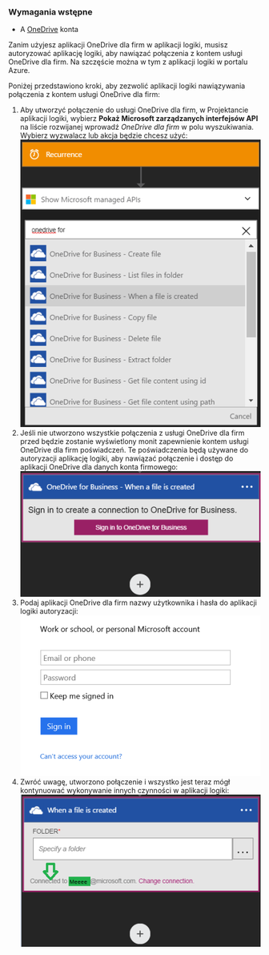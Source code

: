 ### <a name="prerequisites"></a>Wymagania wstępne
* A [OneDrive](http://OneDrive.com) konta 

Zanim użyjesz aplikacji OneDrive dla firm w aplikacji logiki, musisz autoryzować aplikację logiki, aby nawiązać połączenia z kontem usługi OneDrive dla firm. Na szczęście można w tym z aplikacji logiki w portalu Azure. 

Poniżej przedstawiono kroki, aby zezwolić aplikacji logiki nawiązywania połączenia z kontem usługi OneDrive dla firm:

1. Aby utworzyć połączenie do usługi OneDrive dla firm, w Projektancie aplikacji logiki, wybierz **Pokaż Microsoft zarządzanych interfejsów API** na liście rozwijanej wprowadź *OneDrive dla firm* w polu wyszukiwania. Wybierz wyzwalacz lub akcja będzie chcesz użyć:  
   ![](./media/connectors-create-api-onedriveforbusiness/onedriveforbusiness-1.png)
2. Jeśli nie utworzono wszystkie połączenia z usługi OneDrive dla firm przed będzie zostanie wyświetlony monit zapewnienie kontem usługi OneDrive dla firm poświadczeń. Te poświadczenia będą używane do autoryzacji aplikację logiki, aby nawiązać połączenie i dostęp do aplikacji OneDrive dla danych konta firmowego:  
   ![](./media/connectors-create-api-onedriveforbusiness/onedriveforbusiness-2.png)
3. Podaj aplikacji OneDrive dla firm nazwy użytkownika i hasła do aplikacji logiki autoryzacji:  
   ![](./media/connectors-create-api-onedriveforbusiness/onedriveforbusiness-3.png)   
4. Zwróć uwagę, utworzono połączenie i wszystko jest teraz mógł kontynuować wykonywanie innych czynności w aplikacji logiki:  
   ![](./media/connectors-create-api-onedriveforbusiness/onedriveforbusiness-4.png)   

